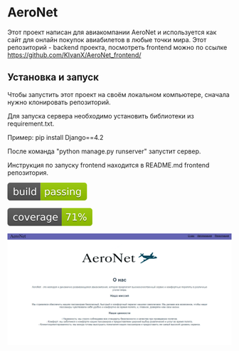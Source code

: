 # AeroNet

Этот проект написан для авиакомпании AeroNet и используется как сайт 
для онлайн покупок авиабилетов в любые точки мира.
Этот репозиторий - backend проекта, посмотреть frontend можно по ссылке 
https://github.com/KIvanX/AeroNet_frontend/

## Установка и запуск

Чтобы запустить этот проект на своём локальном компьютере, сначала нужно клонировать репозиторий.

Для запуска сервера необходимо установить библиотеки из requirement.txt.

Пример: pip install Django==4.2

После команда "python manage.py runserver" запустит сервер.

Инструкция по запуску frontend находится в README.md frontend репозитория.

![example workflow](https://github.com/KIvanX/AeroNet/blob/master/static/build.svg)

![example workflow](https://github.com/KIvanX/AeroNet/blob/master/static/coverage.svg)

![Скриншот](https://github.com/KIvanX/AeroNet/blob/master/static/screenshot.png)
